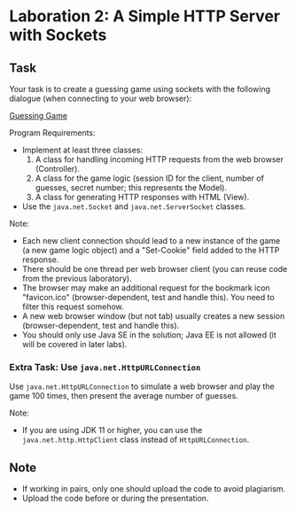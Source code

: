 # Laboration 2: A Simple HTTP Server with Sockets

## Task

Your task is to create a guessing game using sockets with the following dialogue (when connecting to your web browser):

[Guessing Game](https://www.csc.kth.se/~stene/guess.php)

Program Requirements:

- Implement at least three classes:
  1. A class for handling incoming HTTP requests from the web browser (Controller).
  2. A class for the game logic (session ID for the client, number of guesses, secret number; this represents the Model).
  3. A class for generating HTTP responses with HTML (View).
- Use the `java.net.Socket` and `java.net.ServerSocket` classes.

Note:

- Each new client connection should lead to a new instance of the game (a new game logic object) and a "Set-Cookie" field added to the HTTP response.
- There should be one thread per web browser client (you can reuse code from the previous laboratory).
- The browser may make an additional request for the bookmark icon "favicon.ico" (browser-dependent, test and handle this). You need to filter this request somehow.
- A new web browser window (but not tab) usually creates a new session (browser-dependent, test and handle this).
- You should only use Java SE in the solution; Java EE is not allowed (it will be covered in later labs).

### Extra Task: Use `java.net.HttpURLConnection`

Use `java.net.HttpURLConnection` to simulate a web browser and play the game 100 times, then present the average number of guesses.

Note:

- If you are using JDK 11 or higher, you can use the `java.net.http.HttpClient` class instead of `HttpURLConnection`.

## Note

- If working in pairs, only one should upload the code to avoid plagiarism.
- Upload the code before or during the presentation.
